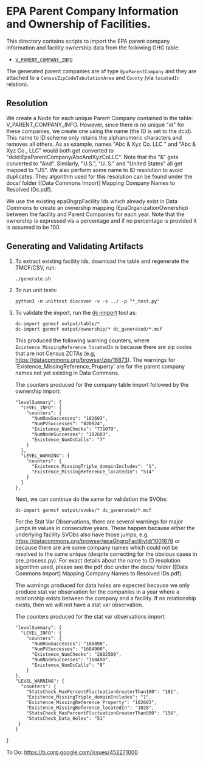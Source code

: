 
# EPA Parent Company Information and Ownership of Facilities.

This directory contains scripts to import the EPA parent company information and
facility ownership data from the following GHG table:
- [`V_PARENT_COMPANY_INFO`](https://enviro.epa.gov/enviro/ef_metadata_html.ef_metadata_table?p_table_name=V_PARENT_COMPANY_INFO)

The generated parent companies are of type `EpaParentCompany` and they are
attached to a `CensusZipCodeTabulationArea` and `County` (via
`locatedIn` relation).

## Resolution

We create a Node for each unique Parent Company contained in the table:
V_PARENT_COMPANY_INFO. However, since there is no unique "id" for these
companies, we create one using the name (the ID is set to the dcid). This name
to ID scheme only retains the alphanumeric characters and removes all others. As
as example, names "Abc & Xyz Co. LLC " and "Abc & Xyz Co., LLC" would both get
converted to "dcid:EpaParentCompany/AbcAndXyzCoLLC". Note that the "&" gets
converted to "And". Similarly, "U.S.", "U. S." and "United States" all get
mapped to "US". We also perform some name to ID resolution to avoid
duplicates. They algorithm used for this resolution can be found under the
docs/ folder ([Data Commons Import] Mapping Company Names to Resolved IDs.pdf).

We use the existing epaGhgrpFacility Ids which already exist in Data Commons to
create an ownership mapping (EpaOrganizationOwnership) between the facility and
Parent Companies for each year. Note that the ownership is expressed via a
percentage and if no percentage is provided it is assumed to be 100.

## Generating and Validating Artifacts

1. To extract existing facility ids, download the table and regenerate the TMCF/CSV, run:

      ```
      ./generate.sh
      ```

2. To run unit tests:

      ```
      python3 -m unittest discover -v -s ../ -p "*_test.py"
      ```

3. To validate the import, run the [dc-import](https://github.com/datacommonsorg/import#using-import-tool) tool as:

    ```
    dc-import genmcf output/table/*
    dc-import genmcf output/ownership/* dc_generated/*.mcf
    ```

    This produced the following warning counters, where
    `Existence_MissingReference_locatedIn` is because there are zip codes that
    are not Census ZCTAs (e.g, https://datacommons.org/browser/zip/16873). The
    warnings for 'Existence_MissingReference_Property' are for the parent
    company names not yet existing in Data Commons.

    The counters produced for the company table import followed by the
    ownership import:

    ```
    "levelSummary": {
      "LEVEL_INFO": {
        "counters": {
          "NumRowSuccesses": "102603",
          "NumPVSuccesses": "820824",
          "Existence_NumChecks": "771079",
          "NumNodeSuccesses": "102603",
          "Existence_NumDcCalls": "7"
        }
      },
      "LEVEL_WARNING": {
        "counters": {
          "Existence_MissingTriple_domainIncludes": "1",
          "Existence_MissingReference_locatedIn": "514"
        }
      }
    },
    ```

    Next, we can continue do the same for validation the SVObs:

    ```
    dc-import genmcf output/svobs/* dc_generated/*.mcf
    ```

    For the Stat Var Observations, there are several warnings for major jumps
    in values in consecutive years. These happen because either the underlying
    facility SVObs also have those jumps, e.g. https://datacommons.org/browser/epaGhgrpFacilityId/1001678
    or because there are are some company names which could not be resolved to
    the same unique (despite correcting for the obvious cases in pre_process.py). For exact details about the name to ID resolution algorithm
    used, please see the pdf doc under the docs/ folder ([Data Commons Import] Mapping Company Names to Resolved IDs.pdf).

    The warnings produced for data holes are expected because we only produce
    stat var observation for the companies in a year where a relationship exists
    between the company and a facility. If no relationship exists, then we
    will not have a stat var observation.

    The counters produced for the stat var observations import:

    ```
    "levelSummary": {
      "LEVEL_INFO": {
        "counters": {
          "NumRowSuccesses": "168490",
          "NumPVSuccesses": "1684900",
          "Existence_NumChecks": "2882500",
          "NumNodeSuccesses": "168490",
          "Existence_NumDcCalls": "8"
        }
    },
    "LEVEL_WARNING": {
      "counters": {
        "StatsCheck_MaxPercentFluctuationGreaterThan100": "181",
        "Existence_MissingTriple_domainIncludes": "1",
        "Existence_MissingReference_Property": "102603",
        "Existence_MissingReference_locatedIn": "1028",
        "StatsCheck_MaxPercentFluctuationGreaterThan500": "156",
        "StatsCheck_Data_Holes": "51"
     }
   }
 }
 
To Do: https://b.corp.google.com/issues/452271000
